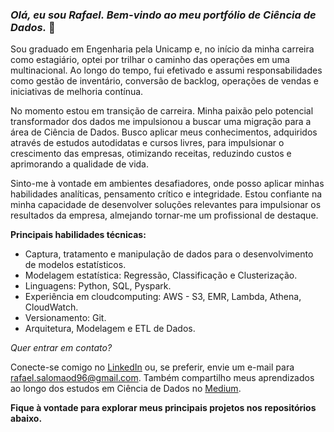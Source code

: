 ### *Olá, eu sou Rafael. Bem-vindo ao meu portfólio de Ciência de Dados.* 👋

Sou graduado em Engenharia pela Unicamp e, no início da minha carreira como estagiário, optei por trilhar o caminho das operações em uma multinacional. Ao longo do tempo, fui efetivado e assumi responsabilidades como gestão de inventário, conversão de backlog, operações de vendas e iniciativas de melhoria contínua.

No momento estou em transição de carreira. Minha paixão pelo potencial transformador dos dados me impulsionou a buscar uma migração para a área de Ciência de Dados. Busco aplicar meus conhecimentos, adquiridos através de estudos autodidatas e cursos livres, para impulsionar o crescimento das empresas, otimizando receitas, reduzindo custos e aprimorando a qualidade de vida.

Sinto-me à vontade em ambientes desafiadores, onde posso aplicar minhas habilidades analíticas, pensamento crítico e integridade. Estou confiante na minha capacidade de desenvolver soluções relevantes para impulsionar os resultados da empresa, almejando tornar-me um profissional de destaque.

**Principais habilidades técnicas:**
- Captura, tratamento e manipulação de dados para o desenvolvimento de modelos estatísticos.
- Modelagem estatística: Regressão, Classificação e Clusterização.
- Linguagens: Python, SQL, Pyspark.
- Experiência em cloudcomputing: AWS - S3, EMR, Lambda, Athena, CloudWatch.
- Versionamento: Git.
- Arquitetura, Modelagem e ETL de Dados.

*Quer entrar em contato?* 

Conecte-se comigo no [LinkedIn](https://www.linkedin.com/in/rafaelsdomingos/) ou, se preferir, envie um e-mail para rafael.salomaod96@gmail.com.
Também compartilho meus aprendizados ao longo dos estudos em Ciência de Dados no [Medium](https://medium.com/@rafael.salomaod).

**Fique à vontade para explorar meus principais projetos nos repositórios abaixo.**


